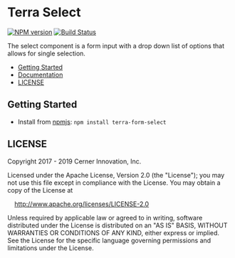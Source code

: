 # Terra Select


[![NPM version](https://badgen.net/npm/v/terra-form-select)](https://www.npmjs.org/package/terra-form-select)
[![Build Status](https://badgen.net/travis/cerner/terra-core)](https://travis-ci.org/cerner/terra-core)

The select component is a form input with a drop down list of options that allows for single selection.

- [Getting Started](#getting-started)
- [Documentation](https://github.com/cerner/terra-core/tree/master/packages/terra-form-select/docs)
- [LICENSE](#license)

## Getting Started

- Install from [npmjs](https://www.npmjs.com): `npm install terra-form-select`

## LICENSE

Copyright 2017 - 2019 Cerner Innovation, Inc.

Licensed under the Apache License, Version 2.0 (the "License"); you may not use this file except in compliance with the License. You may obtain a copy of the License at

&nbsp;&nbsp;&nbsp;&nbsp;http://www.apache.org/licenses/LICENSE-2.0

Unless required by applicable law or agreed to in writing, software distributed under the License is distributed on an "AS IS" BASIS, WITHOUT WARRANTIES OR CONDITIONS OF ANY KIND, either express or implied. See the License for the specific language governing permissions and limitations under the License.
